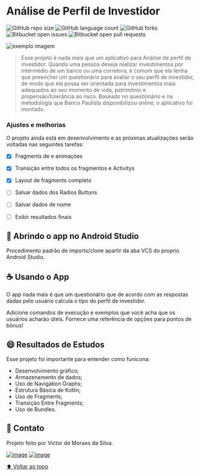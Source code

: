 # Análise de Perfil de Investidor

<!---Esses são exemplos. Veja https://shields.io para outras pessoas ou para personalizar este conjunto de escudos. Você pode querer incluir dependências, status do projeto e informações de licença aqui--->

![GitHub repo size](https://img.shields.io/github/repo-size/VicktorMS/Perfil_de_Investidor?style=for-the-badge)
![GitHub language count](https://img.shields.io/github/languages/count/VicktorMS/Perfil_de_Investidor?style=for-the-badge)
![GitHub forks](https://img.shields.io/github/forks/VicktorMS/Perfil_de_Investidor?style=for-the-badge)
![Bitbucket open issues](https://img.shields.io/bitbucket/issues/VicktorMS/Perfil_de_Investidor?style=for-the-badge)
![Bitbucket open pull requests](https://img.shields.io/bitbucket/pr-raw/VicktorMS/Perfil_de_Investidor?style=for-the-badge)

<img src="Preview1.gif" alt="exemplo imagem">

> Esse projeto é nada mais que um aplicativo para Análise de perfil de investidor. Quando uma pessoa deseja realizar investimentos por intermédio de um banco ou uma corretora, é comum que ela tenha que preencher um questionário para avaliar o seu perfil de investidor, de modo que ela possa ser orientada para investimentos mais adequados ao seu momento de vida, patrimônio e propensão/tolerância ao risco. 
Baseado no questionário e na metodologia que Banco Paulista disponibilizou online, o aplicativo foi montado.
### Ajustes e melhorias

O projeto ainda está em desenvolvimento e as próximas atualizações serão voltadas nas seguintes tarefas:

- [x] Fragments de e animações
- [x] Transição entre todos os fragmentos e Activitys
- [x] Layout de fragments completo
- [ ] Salvar dados dos Radios Buttons
- [ ] Salvar dados de nome
- [ ] Exibir resultados finais


## 🚀 Abrindo o app no Android Studio

Procedimento padrão de imports/clone apartir da aba VCS do proprio Android Studio.

## ☕ Usando o App
O app nada mais é que um questionário que de acordo com as respostas dadas pelo usuário calcula o tipo do perfil de investidor.


Adicione comandos de execução e exemplos que você acha que os usuários acharão úteis. Fornece uma referência de opções para pontos de bônus!


## 😄 Resultados de Estudos

Esse projeto foi importante para entender como funicona:
- Desenvolvimento gráfico;
- Armazenamento de dados;
- Uso de Navigation Graphs;
- Estrutura Básica de Kotlin;
- Uso de Fragments;
- Transição Entre Fragments;
- Uso de Bundles.

## 📝 Contato 

Projeto feito por Victor de Moraes da Silva.

[![image](https://img.shields.io/badge/Victor%20Moraes-0077B5?style=for-the-badge&logo=linkedin&logoColor=white&link=https://www.linkedin.com/in/victor-moraes-43006a112/)](https://www.linkedin.com/in/victor-moraes-43006a112/) [![image](https://img.shields.io/badge/-victor.moraesrj@gmail.com-D14836?style=for-the-badge&logo=gmail&logoColor=white&link=mailto:victor.moraesrj@gmail.com)](mailto:victor.moraesrj@gmail.com)

[⬆ Voltar ao topo](#nome-do-projeto)<br>
